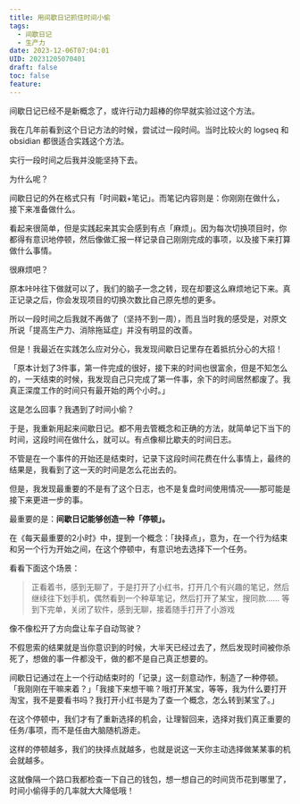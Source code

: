 ```yaml
---
title: 用间歇日记抓住时间小偷
tags:
  - 间歇日记
  - 生产力
date: 2023-12-06T07:04:01
UID: 20231205070401
draft: false
toc: false
feature:
---
```

间歇日记已经不是新概念了，或许行动力超棒的你早就实验过这个方法。

我在几年前看到这个日记方法的时候，尝试过一段时间。当时比较火的 logseq 和 obsidian 都很适合实践这个方法。

实行一段时间之后我并没能坚持下去。

为什么呢？

间歇日记的外在格式只有「时间戳+笔记」。而笔记内容则是：你刚刚在做什么，接下来准备做什么。

看起来很简单，但是实践起来其实会感到有点「麻烦」。因为每次切换项目时，你都得有意识地停顿，然后像做汇报一样记录自己刚刚完成的事项，以及接下来打算做什么事情。

很麻烦吧？

原本咔咔往下做就可以了，我们的脑子一念之转，现在却要这么麻烦地记下来。真正记录之后，你会发现项目的切换次数比自己原先想的更多。

所以一段时间之后我就不再做了（坚持不到一周），而且当时我的感受是，对原文所说「提高生产力、消除拖延症」并没有明显的改善。

但是！我最近在实践怎么应对分心，我发现间歇日记里存在着抵抗分心的大招！

<!--more-->

「原本计划了3件事，第一件完成的很好，接下来的时间也很富余，但是不知怎么的，一天结束的时候，我发现自己只完成了第一件事，余下的时间居然都废了。我真正深度工作的时间只有最开始的两个小时。」

这是怎么回事？我遇到了时间小偷？

于是，我重新用起来间歇日记。都不用去管概念和正确的方法，就简单记下当下的时间，这段时间在做什么，就可以。有点像柳比歇夫的时间日志。

不管是在一个事件的开始还是结束时，记录下这段时间花费在什么事情上，最终的结果是，我看到了这一天的时间是怎么花出去的。

但是，我发现最重要的不是有了这个日志，也不是复盘时间使用情况——那可能是接下来更进一步的事。

最重要的是：**间歇日记能够创造一种「停顿」。**

在《每天最重要的2小时》中，提到一个概念：「抉择点」，意为，在一个行为结束和另一个行为开始之间，在这个停顿中，有意识地去选择下一个任务。

看看下面这个场景：
> 正看着书，感到无聊了，于是打开了小红书，打开几个有兴趣的笔记，然后继续往下划手机，偶然看到一个种草笔记，然后打开了某宝，搜同款......
> 等到下完单，关闭了软件，感到无聊，接着随手打开了小游戏

像不像松开了方向盘让车子自动驾驶？

不假思索的结果就是当你意识到的时候，大半天已经过去了，然后发现时间被你杀死了，想做的事一件都没干，做的都不是自己真正想要的。

间歇日记通过在上一个行动结束时的「记录」这一刻意动作，制造了一种停顿。「我刚刚在干嘛来着？」「我接下来想干嘛？哦打开某宝，等等，我为什么要打开淘宝，我不是要看书吗？我打开小红书是为了查一个概念，怎么转到某宝了。」

在这个停顿中，我们才有了重新选择的机会，让理智回来，选择对我们真正重要的任务/事项，而不是任由大脑随机游走。

这样的停顿越多，我们的抉择点就越多，也就是说这一天你主动选择做某某事的机会就越多。

这就像隔一个路口我都检查一下自己的钱包，想一想自己的时间货币花到哪里了，时间小偷得手的几率就大大降低哦！

